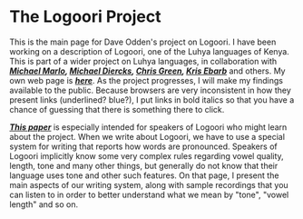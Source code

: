# The Logoori Project

This is the main page for Dave Odden's project on Logoori. I have been working on a description of Logoori, one of the Luhya languages of Kenya. This is part of a wider project on Luhya languages, in collaboration with *__[Michael Marlo](https://sites.google.com/site/michaelrmarlo/), [Michael Diercks](http://pages.pomona.edu/~mjd14747/index.html), [Chris Green](http://thecollege.syr.edu/people/faculty/pages/lang/green-christopher.html), [Kris Ebarb](https://sites.google.com/site/kjebarb/)__* and others. My own web page is _**[here](https://sites.google.com/view/oddenlinguistics/home)**_. As the project progresses, I will make my findings available to the public. Because browsers are very inconsistent in how they present links (underlined? blue?), I put links in  bold italics so that you have a chance of guessing that there is something there to click.

__*[This paper](https://logoori.github.io/Writing%20the%20Logoori%20language.html)*__ is especially intended for speakers of Logoori who might learn about the project. When we write about Logoori, we have to use a special system for writing that reports how words are pronounced. Speakers of Logoori implicitly know some very complex rules regarding vowel quality, length, tone and many other things, but generally do not know that their language uses tone and other such features. On that page, I present the main aspects of our writing system, along with sample recordings that you can listen to in order to better understand what we mean by "tone", "vowel length" and so on.



